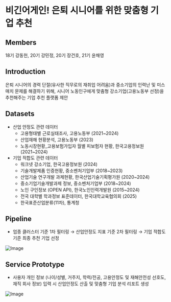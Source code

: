 # 비긴어게인! 은퇴 시니어를 위한 맞춤형 기업 추천

## Members
18기 강동헌, 20기 강민정, 20기 장건호, 21기 윤채영

## Introduction
은퇴 시니어의 경력 단절(유사한 직무로의 재취업 어려움)과 중소기업의 인력난 및 미스매치 문제를 해결하기 위해, 시니어 노동인구에게 맞춤형 강소기업(고용노동부 선정)을 추천해주는 기업 추천 플랫폼 제안

## Datasets
- 산업 안정도 관련 데이터
  - 고용형태별 근로실태조사, 고용노동부 (2021~2024)
  - 산업재해 현황분석, 고용노동부 (2023)
  - 노동시장현황_고용보험가입자 월별 피보험자 현황, 한국고용정보원 (2021~2024)
- 기업 적합도 관련 데이터
  - 워크넷 강소기업, 한국고용정보원 (2024)
  - 기술개발제품 인증현황, 중소벤처기업부 (2018~2023)
  - 산업기술 연구개발 과제현황, 한국산업기술기획평가원 (2020~2024)
  - 중소기업기술개발과제 정보, 중소벤처기업부 (2018~2024)
  - 노인 구인정보 (OPEN API), 한국노인인력개발원 (2015~2024)
  - 전국 대학별 학과정보 표준데이터, 한국대학교육협의회 (2025)
  - 한국표준산업분류(11차), 통계청

## Pipeline
- 업종 클러스터 기준 1차 필터링 → 산업안정도 지표 기준 2차 필터링 → 기업 적합도 기준 최종 추천 기업 선정
  
![Image](https://github.com/user-attachments/assets/290b5295-43a0-4f0a-8134-c5a61ec7d3a4)

## Service Prototype
- 사용자 개인 정보 (나이/성별, 거주지, 학력/전공, 고용안정도 및 재해안전성 선호도, 재직 회사 정보) 입력 시 산업안정도 산출 및 맞춤형 기업 분석 리포트 생성

![Image](https://github.com/user-attachments/assets/689bde90-1935-4516-aaad-e0a2a11ded40)
